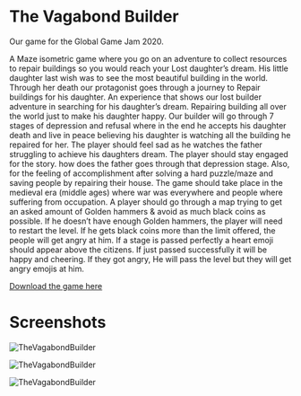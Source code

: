 # The Vagabond Builder
Our game for the Global Game Jam 2020.

A Maze isometric game where you go on an adventure to collect resources to repair buildings so you would reach your Lost daughter’s dream. His little daughter last wish was to see the most beautiful building in the world. Through her death our protagonist goes through a journey to Repair buildings for his daughter. An experience that shows our lost builder adventure in searching for his daughter’s dream. Repairing building all over the world just to make his daughter happy. Our builder will go through 7 stages of depression and refusal where in the end he accepts his daughter death and live in peace believing his daughter is watching all the building he repaired for her. The player should feel sad as he watches the father struggling to achieve his daughters dream.
The player should stay engaged for the story. how does the father goes through that depression stage. Also, for the feeling of accomplishment after solving a hard puzzle/maze and saving people by repairing their house. The game should take place in the medieval era (middle ages) where war was everywhere and people where suffering from occupation. A player should go through a map trying to get an asked amount of Golden hammers & avoid as much black coins as possible. If he doesn’t have enough Golden hammers, the player will need to restart the level. If he gets black coins more than the limit offered, the people will get angry at him. If a stage is passed perfectly a heart emoji should appear above the citizens. If just passed successfully it will be happy and cheering. If they got angry, He will pass the level but they will get angry emojis at him.

[Download the game here](https://github.com/KareemMAX/TheVagabondBuilder/releases/download/1.0/The.Vagabond.Builder.zip)

# Screenshots
![TheVagabondBuilder](https://ggj.s3.amazonaws.com/styles/game_content__wide/games/screenshots/2020/02/202842/untitled.png)

![TheVagabondBuilder](https://ggj.s3.amazonaws.com/styles/game_content__wide/games/screenshots/2020/02/202842/untitled_0.png)

![TheVagabondBuilder](https://ggj.s3.amazonaws.com/styles/game_content__wide/games/screenshots/2020/02/202842/untitled_1.png)
